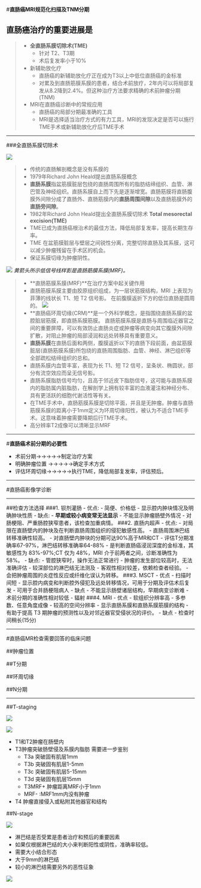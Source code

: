 #**直肠癌MRI规范化扫描及TNM分期**
## 直肠癌治疗的重要进展是
> - **全直肠系膜切除术(TME)**
>   - 针对 T2、T3期
>   - 术后复发率小于10%
> - 新辅助放化疗
>   - 直肠癌的新辅助放化疗正在成为T3以上中低位直肠癌的金标准
>   - 对累及到直肠筋膜系膜的患者，结合术前放疗，2年内可以将局部复发从8.2降到2.4%。但这种治疗方法要求精确的术前肿瘤分期(TNM)
> - MRI在直肠癌诊断中的常规应用
>   -  直肠癌的局部分期最准确的工具
>   - MRI是选择适当治疗方式的有力工具，MRI的发现决定是否可以施行TME手术或新辅助放化疗后TME手术   

***
###全直肠系膜切除术

![](./_image/2017-02-11-09-11-13.jpg)
>- 传统的直肠解剖概念是没有系膜的
>- 1979年Richard John Heald提出直肠系膜概念
> - **直肠系膜**指盆筋膜脏层包绕的直肠周围所有的脂肪结缔组织、血管、淋巴管及神经组织。直肠系膜自上而下先是逐渐增宽。直肠筋膜将直肠腹膜外间隙分成了直肠外、直肠筋膜内的**直肠周围间隙**以及直肠筋膜外的**直肠旁间隙**。
>-  1982年Richard John Heald提出全直肠系膜切除术  **Total mesorectal excision(TME)**
>- TME已成为直肠癌根治术的最佳方法，降低局部复发率，提高长期生存率。
>-  TME 在盆筋膜脏层与壁层之间锐性分离，完整切除直肠及其系膜，这可以减少肿瘤残留在手术区的机会。
>- 保证系膜切缘为肿瘤阴性。

![](./_image/2017-02-11-20-02-53.jpg)
*黄箭头所示低信号线样影是直肠筋膜系膜(MRF)。*
>- **直肠筋膜系膜(MRF)**在治疗方案中起关键作用
> - 直肠筋膜系膜主要由胶原组织组成，为一层状筋膜结构，MRI 上表现为菲薄的线状长 T1、短 T2 信号影。
> 在前腹膜返折下方的低位直肠是圆周的。
![](./_image/2017-02-12-11-53-37.jpg)
>-  **直肠癌环周切缘(CRM)**是一个外科学概念，是指围绕直肠系膜的盆腔脏层筋膜，即直肠系膜筋膜。
> 直肠筋膜系膜是直肠与周围临近器官之间的重要屏障，可以有效防止直肠炎症或肿瘤等病变向其它腹膜外间隙扩散，对阻止肿瘤的局部浸润和远处转移具有重要意义。
> - **直肠系膜**在直肠后面和两侧，腹膜返折以下的直肠下段前面，由盆筋膜脏层(直肠筋膜系膜)所包绕的直肠周围脂肪、血管、神经、淋巴组织等全部疏松结缔组织的总和。
>- 直肠系膜内血管丰富，表现为长 T1、短 T2 信号，呈条状、椭圆状，部分有流空效应而呈无信号影。
>- 直肠系膜脂肪信号均匀，且高于邻近皮下脂肪信号，这可能与直肠系膜内的脂肪属内脏脂肪，在解剖学上拥有较丰富的血液灌注和神经分布、具有更活跃的细胞代谢活性等有关。 
>-  在TME手术中，直肠筋膜系膜是切除平面，并且是无肿瘤。肿瘤与直肠筋膜系膜的距离小于1mm定义为环周切缘阳性，被认为不适合TME手术。这意味着肿瘤需要降期后行TME手术。
> - 高分辨率T2成像可以清晰显示MRF

***
#**直肠癌术前分期的必要性**
- 术前分期→→→→→制定治疗方案
- 明确肿瘤位置 →→→→→确定手术方式
- 评估环周切缘→→→→→执行TME，降低局部复发率，评估预后。
***
#直肠癌影像学诊断
***
##检查方法选择
###1. 钡剂灌肠
    - 优点:
        - 简便、价格低
        - 显示腔内肿块情况及明确肿块性质
    - 缺点:
        - **早期或较小病变常无法显示**
        - 不能显示肿瘤肠壁外情况
        - 对肠梗阻、严重肠腔狭窄患者，该检查加重病情。
###2. 直肠内超声
    - 优点:
        - 对局限在直肠壁内的肿块及在判断直肠周围组织的侵犯敏感性高。
        - 直肠周围淋巴结转移准确性较高。
        - 对直肠壁内肿块的分期可达90%高于MR和CT
        - 评估T分期准确率67-97%，淋巴结转移准确率64-88%
        - 是判断直肠癌浸润深度的金标准，其敏感性为 83%-97%;CT 仅为 48%，MRI 介于前两者之间，诊断准确性为 58%。
    - 缺点:
        - 管腔狭窄时，操作无法正常进行
        - 肿瘤的发生部位较高时，无法准确评估
        - 较深部位的淋巴结无法测及
        - 客观性相对较差，依赖检查者经验。
        - 会把肿瘤周围的炎症性反应或纤维化误认为转移。
###3. MSCT
    - 优点
        - 扫描时间短
        - 显示腔内病变和判断腔外侵犯及远处转移情况，可用于分期及评估术后复发
        - 可用于合并肠梗阻病人
    - 缺点
        - 不能显示肠壁诸层结构，早期病变诊断难
        - 术前分期的准确性相对较低
        - 辐射
###4.  MRI
    - 优点
        - 软组织分辨率高
        - 多参数、任意角度成像
        - 较高的空间分辨率
        - 显示直肠系膜和直肠系膜筋膜的结构
        - 有助于提高 T3 期肿瘤的预测性以及对邻近器官受侵状况的评价。
    - 缺点
        - 检查时间稍长(15分)

***

#直肠癌MR检查需要回答的临床问题

##肿瘤位置

##T分期

##环周切缘

##N分期

***

##T-staging

![](./_image/2017-02-12-12-00-22.jpg)

![](./_image/2017-02-12-12-08-43.jpg)

- T1和T2肿瘤在肠壁内
- T3肿瘤突破肠壁侵及系膜内脂肪
需要进一步鉴别
    - T3a 突破固有肌层1mm
    - T3b 突破固有肌层1-5mm
    - T3c 突破固有肌层5-15mm
    - T3d 突破固有肌层15mm
    - T3MRF+ 肿瘤距离MRF小于1mm
    - MRF- :MRF1mm内没有肿瘤
- T4 肿瘤直接侵入或粘附其他器官和结构

##N-stage

![](./_image/2017-02-12-13-10-29.jpg)
- 淋巴结是否受累是患者治疗和预后的重要因素
- 如果仅根据淋巴结的大小来判断阳性或阴性，准确率较低。
- 需要大小结合形态
- 大于9mm的淋巴结
- 较小的淋巴结需要另外的恶性征象

![](./_image/2017-02-12-13-23-49.jpg)
 

